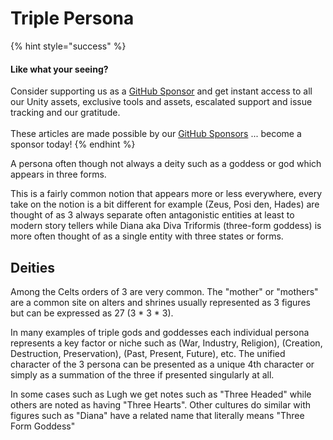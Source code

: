 # Triple Persona

{% hint style="success" %}
#### Like what your seeing?

Consider supporting us as a [GitHub Sponsor](../../../../company/concepts/become-a-sponsor.md) and get instant access to all our Unity assets, exclusive tools and assets, escalated support and issue tracking and our gratitude.\
\
These articles are made possible by our [GitHub Sponsors](https://github.com/sponsors/heathen-engineering) ... become a sponsor today!
{% endhint %}

A persona often though not always a deity such as a goddess or god which appears in three forms.&#x20;

This is a fairly common notion that appears more or less everywhere, every take on the notion is a bit different for example (Zeus, Posi den, Hades) are thought of as 3 always separate often antagonistic entities at least to modern story tellers while Diana aka Diva Triformis (three-form goddess) is more often thought of as a single entity with three states or forms.

## Deities

Among the Celts orders of 3 are very common. The "mother" or "mothers" are a common site on alters and shrines usually represented as 3 figures but can be expressed as 27 (3 \* 3 \* 3).

In many examples of triple gods and goddesses each individual persona represents a key factor or niche such as (War, Industry, Religion), (Creation, Destruction, Preservation), (Past, Present, Future), etc. The unified character of the 3 persona can be presented as a unique 4th character or simply as a summation of the three if presented singularly at all.

In some cases such as Lugh we get notes such as "Three Headed" while others are noted as having "Three Hearts". Other cultures do similar with figures such as "Diana" have a related name that literally means "Three Form Goddess"
